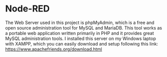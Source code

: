 # Node-RED

The Web Server used in this project is phpMyAdmin, which is a free and open source administration tool for MySQL and MariaDB.
This tool works as a portable web application written primarily in PHP and it provides great MySQL administration tools.
I installed this server on my Windows laptop with XAMPP, which you can easily download and setup following this link:
https://www.apachefriends.org/download.html

